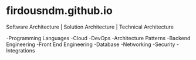 # firdousndm.github.io
Software Architecture | Solution Architecture | Technical Architecture

-Programming Languages
-Cloud
-DevOps
-Architecture Patterns
-Backend Engineering
-Front End Engineering
-Database
-Networking
-Security
-Integrations

